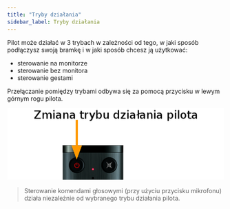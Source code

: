 ```yaml
---
title: "Tryby działania"
sidebar_label: Tryby działania
---
```


Pilot może działać w 3 trybach w zależności od tego, w jaki sposób podłączysz swoją bramkę i w jaki sposób chcesz ją użytkować:

- sterowanie na monitorze
- sterowanie bez monitora
- sterowanie gestami

Przełączanie pomiędzy trybami odbywa się za pomocą przycisku w lewym górnym rogu pilota.

![Pilot do asystenta](/img/en/remote/remote_change_mode.png)



> Sterowanie komendami głosowymi (przy użyciu przycisku mikrofonu) działa niezależnie od wybranego trybu działania pilota.
